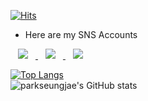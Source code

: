 

<!---
parkseungjae/parkseungjae is a ✨ special ✨ repository because its `README.md` (this file) appears on your GitHub profile.
You can click the Preview link to take a look at your changes.
--->
[![Hits](https://hits.seeyoufarm.com/api/count/incr/badge.svg?url=https%3A%2F%2Fgithub.com%2Fparkseungjae%2Fhit-counter&count_bg=%231544A4&title_bg=%2375A2C8&icon=&icon_color=%239DAAF0&title=hits&edge_flat=false)](https://hits.seeyoufarm.com)

-  Here are my SNS Accounts
<a href="https://www.facebook.com/profile.php?id=100003667449712">
    <img src="http://img.shields.io/badge/-Facebook-black?style=flat&logo=Facebook&link=https://www.facebook.com/profile.php?id=100003667449712"
         style="height:auto;margin-left:12px;margin-right:12px;"/>
  </a>
  <a href="https://www.instagram.com/sj_park__97/">
    <img src="http://img.shields.io/badge/-Instagram-black?style=flat&logo=Instagram&link=https://www.instagram.com/sj_park__97/"
         style="height:auto;margin-left:12px;margin-right:12px;"/>
  </a>
  <a href="mailto:tmd0915mp@naver.com">
    <img src="http://img.shields.io/badge/-Naver-black?style=flat&logo=Naver&link=tmd0915mp@naver.com"
         style="height:auto;margin-left:12px;margin-right:12px;"/>
  </a>


[![Top Langs](https://github-readme-stats.vercel.app/api/top-langs/?username=parkseungjae&theme=algolia&layout=compact)](https://github.com/parkseungjae/github-readme-stats)
<br>
![parkseungjae's GitHub stats](https://github-readme-stats.vercel.app/api?username=parkseungjae&&show_icons=true&theme=algolia)

  
